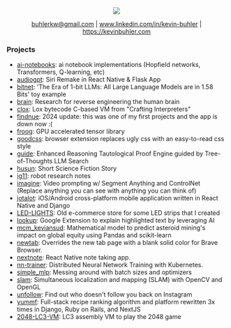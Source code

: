 <div align="center">
<img src="https://github-stats-alpha.vercel.app/api?username=kevbuh&cc=0000000&tc=FFFFFF&ic=fff&bc=0000">
 
 buhlerkw@gmail.com | www.linkedin.com/in/kevin-buhler | https://kevinbuhler.com
</div>

### Projects
- [ai-notebooks](https://github.com/kevbuh/ai-notebooks): ai notebook implementations (Hopfield networks, Transformers, Q-learning, etc)
- [audiogpt](https://github.com/kevbuh/audiogpt): Siri Remake in React Native & Flask App
- [bitnet](https://github.com/kevbuh/bitnet): 'The Era of 1-bit LLMs: All Large Language Models are in 1.58 Bits' toy example
- [brain](https://github.com/kevbuh/brain): Research for reverse engineering the human brain
- [clox](https://github.com/kevbuh/clox): Lox bytecode C-based VM from "Crafting Interpreters"
- [findnue](https://github.com/kevbuh/findnue): 2024 update: this was one of my first projects and the app is down now :(
- [froog](https://github.com/kevbuh/froog): GPU accelerated tensor library
- [goodcss](https://github.com/kevbuh/goodcss): browser extension replaces ugly css with an easy-to-read css style
- [guide](https://github.com/kevbuh/guide): Enhanced Reasoning Tautological Proof Engine guided by Tree-of-Thoughts LLM Search
- [husun](https://github.com/kevbuh/husun): Short Science Fiction Story
- [ig11](https://github.com/kevbuh/ig11): robot research notes
- [imagine](https://github.com/kevbuh/imagine): Video prompting w/ Segment Anything and ControlNet (Replace anything you can see with anything you can think of)
- [jotalot](https://github.com/kevbuh/jotalot): iOS/Android cross-platform mobile application written in React Native and Django
- [LED-LIGHTS](https://github.com/kevbuh/LED-LIGHTS): Old e-commerce store for some LED strips that I created
- [lookup](https://github.com/kevbuh/lookup): Google Extension to explain highlighted text by leveraging AI
- [mcm_keviansud](https://github.com/kevbuh/mcm_keviansud): Mathematical model to predict asteroid mining's impact on global equity using Pandas and scikit-learn
- [newtab](https://github.com/kevbuh/newtab): Overrides the new tab page with a blank solid color for Brave Browser.
- [nextnote](https://github.com/kevbuh/nextnote): React Native note taking app.
- [nn-trainer](https://github.com/kevbuh/nn-trainer): Distributed Neural Network Training with Kubernetes.
- [simple_mlp](https://github.com/kevbuh/simple_mlp): Messing around with batch sizes and optimizers
- [slam](https://github.com/kevbuh/slam): Simultaneous localization and mapping (SLAM) with OpenCV and OpenGL
- [unfollow](https://github.com/kevbuh/unfollow): Find out who doesn't follow you back on Instagram
- [yummf](https://github.com/kevbuh/yummf): Full-stack recipe ranking algorithm and platform rewritten 3x times in Django, Ruby on Rails, and NextJS
- [2048-LC3-VM](https://github.com/kevbuh/2048-assembly-vm): LC3 assembly VM to play the 2048 game
